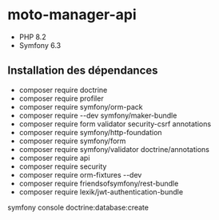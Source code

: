 # moto-manager-api

- PHP 8.2
- Symfony 6.3

## Installation des dépendances
- composer require doctrine
- composer require profiler
- composer require symfony/orm-pack
- composer require --dev symfony/maker-bundle
- composer require form validator security-csrf annotations
- composer require symfony/http-foundation
- composer require symfony/form
- composer require symfony/validator doctrine/annotations
- composer require api
- composer require security
- composer require orm-fixtures --dev
- composer require friendsofsymfony/rest-bundle
- composer require lexik/jwt-authentication-bundle

symfony console doctrine:database:create